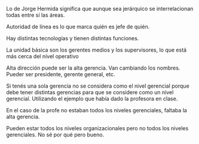 

Lo de Jorge Hermida significa que aunque sea jerárquico se interrelacionan todas entre sí las áreas. 

Autoridad de línea es lo que marca quién es jefe de quién.

Hay distintas tecnologías y tienen distintas funciones. 


La unidad básica son los gerentes medios y los supervisores, lo que está más cerca del nivel operativo


Alta dirección puede ser la alta gerencia. Van cambiando los nombres. Pueder ser presidente, gerente general, etc.


Si tenés una sola gerencia no se considera como el nivel gerencial porque debe tener distintas gerencias para que se considere como un nivel gerencial. Utilizando el ejemplo que había dado la profesora en clase. 


En el caso de la profe no estaban todos los niveles gerenciales, faltaba la alta gerencia. 



Pueden estar todos los niveles organizacionales pero no todos los niveles gerenciales. No sé por qué pero bueno. 



